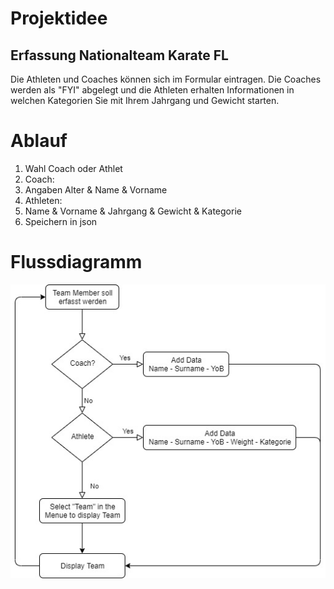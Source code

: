 # Projektidee

## Erfassung Nationalteam Karate FL ##
Die Athleten und Coaches können sich im Formular eintragen. Die Coaches werden als "FYI" abgelegt und die Athleten erhalten Informationen in welchen Kategorien Sie mit Ihrem Jahrgang und Gewicht starten.

# Ablauf
1. Wahl Coach oder Athlet
2. Coach:
3. Angaben Alter & Name & Vorname
4. Athleten:
5. Name & Vorname & Jahrgang & Gewicht & Kategorie
6. Speichern in json

# Flussdiagramm
![Flow diagramm](Sennk/docs/flow.jpg "Flow Diagram")